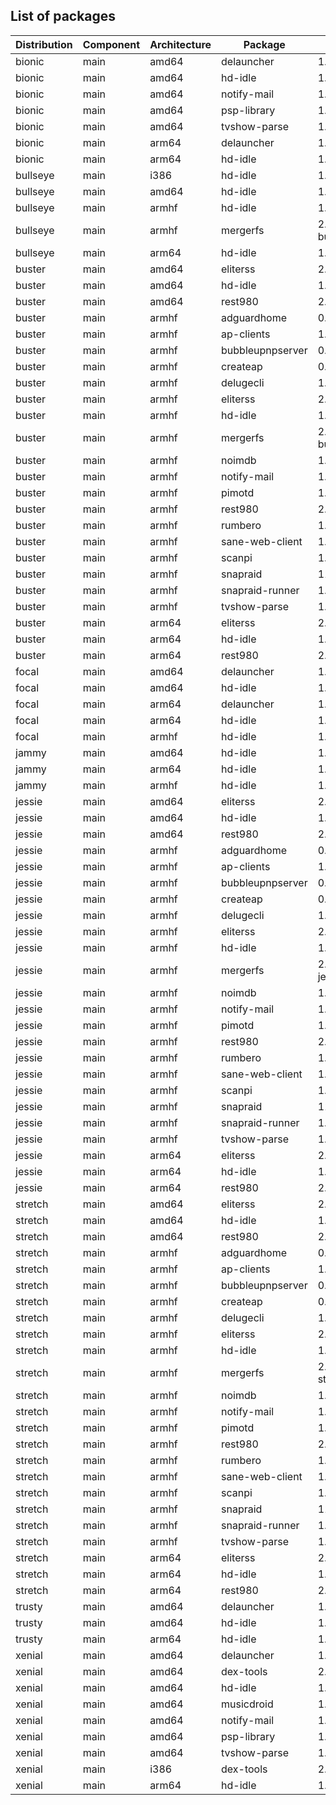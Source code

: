## List of packages

| Distribution | Component | Architecture | Package | Version |
| ------------ | ------ | -------- | ------- | ------- |
|bionic|main|amd64|delauncher|1.5.1|
|bionic|main|amd64|hd-idle|1.17|
|bionic|main|amd64|notify-mail|1.2.2|
|bionic|main|amd64|psp-library|1.4.0|
|bionic|main|amd64|tvshow-parse|1.15.0|
|bionic|main|arm64|delauncher|1.5.1|
|bionic|main|arm64|hd-idle|1.17|
|bullseye|main|i386|hd-idle|1.16|
|bullseye|main|amd64|hd-idle|1.16|
|bullseye|main|armhf|hd-idle|1.16|
|bullseye|main|armhf|mergerfs|2.33.5~debian-bullseye|
|bullseye|main|arm64|hd-idle|1.16|
|buster|main|amd64|eliterss|2.29.0|
|buster|main|amd64|hd-idle|1.17|
|buster|main|amd64|rest980|2.1.2~ado1|
|buster|main|armhf|adguardhome|0.107.2|
|buster|main|armhf|ap-clients|1.1.1|
|buster|main|armhf|bubbleupnpserver|0.9-5~ado4|
|buster|main|armhf|createap|0.4.6~ado4|
|buster|main|armhf|delugecli|1.4.3|
|buster|main|armhf|eliterss|2.29.0|
|buster|main|armhf|hd-idle|1.17|
|buster|main|armhf|mergerfs|2.33.5~debian-buster|
|buster|main|armhf|noimdb|1.1.0|
|buster|main|armhf|notify-mail|1.2.2|
|buster|main|armhf|pimotd|1.2.0|
|buster|main|armhf|rest980|2.1.2~ado1|
|buster|main|armhf|rumbero|1.0.0|
|buster|main|armhf|sane-web-client|1.4|
|buster|main|armhf|scanpi|1.3.1|
|buster|main|armhf|snapraid|11.3-1|
|buster|main|armhf|snapraid-runner|1.1.0|
|buster|main|armhf|tvshow-parse|1.15.0|
|buster|main|arm64|eliterss|2.29.0|
|buster|main|arm64|hd-idle|1.17|
|buster|main|arm64|rest980|2.1.2~ado1|
|focal|main|amd64|delauncher|1.5.1|
|focal|main|amd64|hd-idle|1.17|
|focal|main|arm64|delauncher|1.5.1|
|focal|main|arm64|hd-idle|1.17|
|focal|main|armhf|hd-idle|1.17|
|jammy|main|amd64|hd-idle|1.17|
|jammy|main|arm64|hd-idle|1.17|
|jammy|main|armhf|hd-idle|1.17|
|jessie|main|amd64|eliterss|2.29.0|
|jessie|main|amd64|hd-idle|1.17|
|jessie|main|amd64|rest980|2.1.2~ado1|
|jessie|main|armhf|adguardhome|0.107.2|
|jessie|main|armhf|ap-clients|1.1.1|
|jessie|main|armhf|bubbleupnpserver|0.9-5~ado4|
|jessie|main|armhf|createap|0.4.6~ado4|
|jessie|main|armhf|delugecli|1.4.3|
|jessie|main|armhf|eliterss|2.29.0|
|jessie|main|armhf|hd-idle|1.17|
|jessie|main|armhf|mergerfs|2.33.5~debian-jessie|
|jessie|main|armhf|noimdb|1.1.0|
|jessie|main|armhf|notify-mail|1.2.2|
|jessie|main|armhf|pimotd|1.2.0|
|jessie|main|armhf|rest980|2.1.2~ado1|
|jessie|main|armhf|rumbero|1.0.0|
|jessie|main|armhf|sane-web-client|1.4|
|jessie|main|armhf|scanpi|1.3.1|
|jessie|main|armhf|snapraid|11.3-1|
|jessie|main|armhf|snapraid-runner|1.1.0|
|jessie|main|armhf|tvshow-parse|1.15.0|
|jessie|main|arm64|eliterss|2.29.0|
|jessie|main|arm64|hd-idle|1.17|
|jessie|main|arm64|rest980|2.1.2~ado1|
|stretch|main|amd64|eliterss|2.29.0|
|stretch|main|amd64|hd-idle|1.17|
|stretch|main|amd64|rest980|2.1.2~ado1|
|stretch|main|armhf|adguardhome|0.107.2|
|stretch|main|armhf|ap-clients|1.1.1|
|stretch|main|armhf|bubbleupnpserver|0.9-5~ado4|
|stretch|main|armhf|createap|0.4.6~ado4|
|stretch|main|armhf|delugecli|1.4.3|
|stretch|main|armhf|eliterss|2.29.0|
|stretch|main|armhf|hd-idle|1.17|
|stretch|main|armhf|mergerfs|2.33.5~debian-stretch|
|stretch|main|armhf|noimdb|1.1.0|
|stretch|main|armhf|notify-mail|1.2.2|
|stretch|main|armhf|pimotd|1.2.0|
|stretch|main|armhf|rest980|2.1.2~ado1|
|stretch|main|armhf|rumbero|1.0.0|
|stretch|main|armhf|sane-web-client|1.4|
|stretch|main|armhf|scanpi|1.3.1|
|stretch|main|armhf|snapraid|11.3-1|
|stretch|main|armhf|snapraid-runner|1.1.0|
|stretch|main|armhf|tvshow-parse|1.15.0|
|stretch|main|arm64|eliterss|2.29.0|
|stretch|main|arm64|hd-idle|1.17|
|stretch|main|arm64|rest980|2.1.2~ado1|
|trusty|main|amd64|delauncher|1.5.1|
|trusty|main|amd64|hd-idle|1.17|
|trusty|main|arm64|hd-idle|1.17|
|xenial|main|amd64|delauncher|1.5.1|
|xenial|main|amd64|dex-tools|2.0-ado1|
|xenial|main|amd64|hd-idle|1.17|
|xenial|main|amd64|musicdroid|1.6.1|
|xenial|main|amd64|notify-mail|1.2.2|
|xenial|main|amd64|psp-library|1.4.0|
|xenial|main|amd64|tvshow-parse|1.15.0|
|xenial|main|i386|dex-tools|2.0-ado1|
|xenial|main|arm64|hd-idle|1.17|
